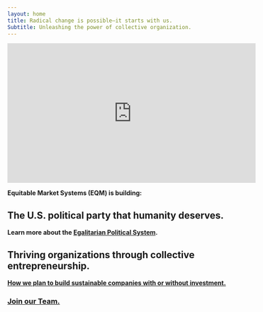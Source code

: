 ```yaml
---
layout: home
title: Radical change is possible—it starts with us.
Subtitle: Unleashing the power of collective organization.
---
```


<iframe width="560" height="315" src="https://www.youtube.com/embed/L6NHsudeMtA?si=2kAVJC51QFYbv3kM" title="YouTube video player" frameborder="0" allow="accelerometer; autoplay; clipboard-write; encrypted-media; gyroscope; picture-in-picture; web-share" allowfullscreen></iframe>



**Equitable Market Systems (EQM) is building:**

## The U.S. political party that humanity deserves.

**Learn more about the [Egalitarian Political System](https://eqm.systems/egp).**

## Thriving organizations through collective entrepreneurship.

**[How we plan to build sustainable companies with or without investment.](https://eqm.systems/about#equitable-market-systems-eqm)**

### [Join our Team.](https://eqm.systems/build)
